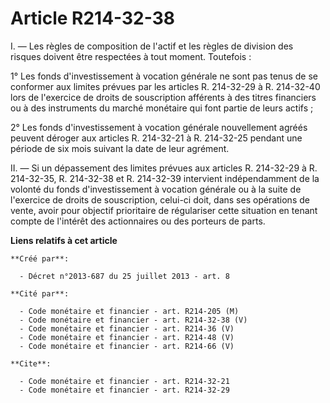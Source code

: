 # Article R214-32-38

I. ― Les règles de composition de l'actif et les règles de division des risques doivent être respectées à tout moment.
Toutefois : 

1° Les fonds d'investissement à vocation générale ne sont pas tenus de se conformer aux limites prévues par les articles R.
214-32-29 à R. 214-32-40 lors de l'exercice de droits de souscription afférents à des titres financiers ou à des instruments
du marché monétaire qui font partie de leurs actifs ; 

2° Les fonds d'investissement à vocation générale nouvellement agréés peuvent déroger aux articles R. 214-32-21 à R.
214-32-25 pendant une période de six mois suivant la date de leur agrément. 

II. ― Si un dépassement des limites prévues aux articles R. 214-32-29 à R. 214-32-35, R. 214-32-38 et R. 214-32-39 intervient
indépendamment de la volonté du fonds d'investissement à vocation générale ou à la suite de l'exercice de droits de
souscription, celui-ci doit, dans ses opérations de vente, avoir pour objectif prioritaire de régulariser cette situation en
tenant compte de l'intérêt des actionnaires ou des porteurs de parts.

**Liens relatifs à cet article**

	**Créé par**:

	  - Décret n°2013-687 du 25 juillet 2013 - art. 8

	**Cité par**:

	  - Code monétaire et financier - art. R214-205 (M)
	  - Code monétaire et financier - art. R214-32-38 (V)
	  - Code monétaire et financier - art. R214-36 (V)
	  - Code monétaire et financier - art. R214-48 (V)
	  - Code monétaire et financier - art. R214-66 (V)

	**Cite**:

	  - Code monétaire et financier - art. R214-32-21
	  - Code monétaire et financier - art. R214-32-29
